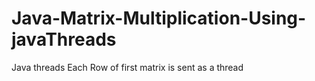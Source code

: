 # Java-Matrix-Multiplication-Using-javaThreads
Java threads
Each Row of first matrix is sent as a thread

